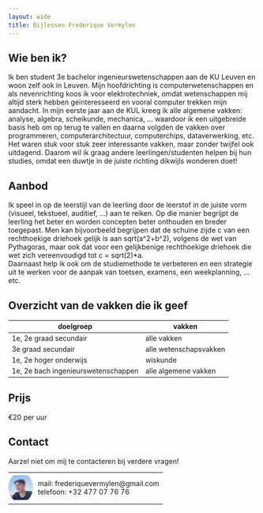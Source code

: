```yaml
---
layout: wide
title: Bijlessen Frederique Vermylen
---
```


## Wie ben ik?
Ik ben student 3e bachelor ingenieurswetenschappen aan de KU Leuven en woon zelf ook in Leuven. Mijn hoofdrichting is computerwetenschappen en als nevenrichting koos ik voor elektrotechniek, omdat wetenschappen mij altijd sterk hebben geïnteresseerd en vooral computer trekken mijn aandacht. In mijn eerste jaar aan de KUL kreeg ik alle algemene vakken: analyse, algebra, scheikunde, mechanica, ... waardoor ik een uitgebreide basis heb om op terug te vallen en daarna volgden de vakken over programmeren, computerarchitectuur, computerchips, dataverwerking, etc. Het waren stuk voor stuk zeer interessante vakken, maar zonder twijfel ook uitdagend. Daarom wil ik graag andere leerlingen/studenten helpen bij hun studies, omdat een duwtje in de juiste richting dikwijls wonderen doet!

## Aanbod
Ik speel in op de leerstijl van de leerling door de leerstof in de juiste vorm (visueel, tekstueel, auditief, ...) aan te reiken. Op die manier begrijpt de leerling het beter en worden concepten beter onthouden en breder toegepast. Men kan bijvoorbeeld begrijpen dat de schuine zijde c van een rechthoekige driehoek gelijk is aan sqrt(a^2+b^2), volgens de wet van Pythagoras, maar ook dat voor een gelijkbenige rechthoekige driehoek die wet zich vereenvoudigd tot c = sqrt(2)*a.  
Daarnaast help ik ook om de studiemethode te verbeteren en een strategie uit te werken voor de aanpak van toetsen, examens, een weekplanning, ... etc.

## Overzicht van de vakken die ik geef

doelgroep | vakken
--- | ---
1e, 2e graad secundair | alle vakken
3e graad secundair | alle wetenschapsvakken
1e, 2e hoger onderwijs | wiskunde
1e, 2e bach ingenieurswetenschappen | alle algemene vakken

## Prijs
€20 per uur

## Contact
Aarzel niet om mij te contacteren bij verdere vragen!
<table style="border-collapse: collapse;">
  <tr>
    <td style="width: 50px; height: 50px; padding: 0;">
      <img src="https://raw.githubusercontent.com/FrederiqueVermylen/frederiquevermylen.github.io/main/profielfoto_bijgesneden.jpg" 
           alt="profielfoto" 
           style="width: 60px; height: 60px; border: none; border-radius: 50%; object-fit: contain; display: inline-block;">
    </td>
    <td style="padding-left: 10px; vertical-align: middle; border: none">
      mail: frederiquevermylen@gmail.com<br>
      telefoon: +32 477 07 76 76
    </td>
  </tr>
</table>

